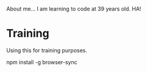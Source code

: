 About me...
I am learning to code at 39 years old. HA!
# Training
Using this for training purposes.

npm install -g browser-sync
